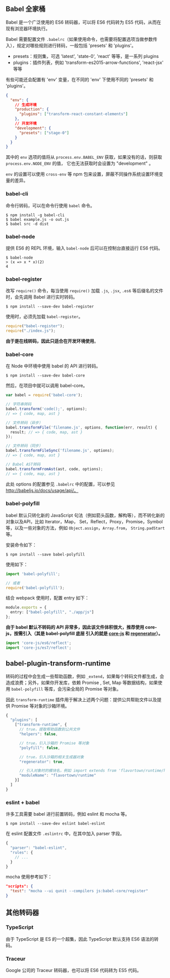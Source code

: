 ## Babel 全家桶

Babel 是一个广泛使用的 ES6 转码器，可以将 ES6 代码转为 ES5 代码，从而在现有浏览器环境执行。

Babel 需要配置文件 `.babelrc`（如果使用命令，也需要将配置选项当做参数传入），规定对哪些规则进行转码，一般包括
'presets' 和 'plugins'。

- presets：规则集，可选 'latest', 'state-0', 'react' 等等，是一系列 plugins
- plugins：插件列表，例如 'transform-es2015-arrow-functions', 'react-jsx' 等等

有些可能还会配置有 'env' 变量，在不同的 'env' 下使用不同的 'presets' 和 'plugins'。

```json
{
  "env": {
    // 生成环境
    "production": {
      "plugins": ["transform-react-constant-elements"]
    },
    // 开发环境
    "development": {
      "presets": ["stage-0"]
    }
  }
}
```

其中的 `env` 选项的值将从 `process.env.BABEL_ENV` 获取，如果没有的话，则获取 `process.env.NODE_ENV` 的值，
它也无法获取时会设置为 "development" 。

`env` 的设置可以使用 `cross-env` 等 npm 包来设置，屏蔽不同操作系统设置环境变量的差异。

### babel-cli

命令行转码，可以在命令行使用 `babel` 命令。

```
$ npm install -g babel-cli
$ babel example.js -o out.js
$ babel src -d dist
```

### babel-node

提供 ES6 的 REPL 环境，输入 `babel-node` 后可以在控制台直接运行 ES6 代码。

```
$ babel-node
> (x => x * x)(2)
4
```

### babel-register

改写 `require()` 命令，每当使用 `require()` 加载 `.js`, `.jsx`, `.es6` 等后缀名的文件时，会先调用 Babel
进行实时转码。

```
$ npm install --save-dev babel-register
```

使用时，必须先加载 `babel-register`。

```js
require("babel-register");
require("./index.js");
```

**由于是在线转码，因此只适合在开发环境使用**。

### babel-core

在 Node 中环境中使用 babel 的 API 进行转码。

```
$ npm install --save-dev babel-core
```

然后，在项目中就可以调用 babel-core。

```js
var babel = require('babel-core');

// 字符串转码
babel.transform('code();', options);
// => { code, map, ast }

// 文件转码（异步）
babel.transformFile('filename.js', options, function(err, result) {
  result; // => { code, map, ast }
});

// 文件转码（同步）
babel.transformFileSync('filename.js', options);
// => { code, map, ast }

// Babel AST转码
babel.transformFromAst(ast, code, options);
// => { code, map, ast }
```

此处 options 的配置参见 `.babelrc` 中的配置，可以参见 http://babeljs.io/docs/usage/api/。

### babel-polyfill

babel 默认只转化新的 JavaScript 句法（例如箭头函数，解构等），而不转化新的对象以及API，比如 Iterator，Map，
Set，Reflect，Proxy，Promise，Symbol 等，以及一些对象的方法，例如 `Object.assign`，`Array.from`，
`String.padStart` 等。

安装命令如下：

```
$ npm install --save babel-polyfill
```

使用如下：

```js
import 'babel-polyfill';

// 或者
require('babel-polyfill');
```

结合 webpack 使用时，配置 entry 如下：

```ts
module.exports = {
  entry: ["babel-polyfill", "./app/js"]
};
```

**由于 babel 默认不转码的 API 非常多，因此该文件体积很大，推荐使用 core-js，按需引入（其是 babel-polyfill 底层
引入的就是 [core-js](https://github.com/zloirock/core-js) 和
[regenerator](https://facebook.github.io/regenerator/)）。**

```js
import 'core-js/es6/reflect';
import 'core-js/es7/reflect';
```

## babel-plugin-transform-runtime

转码的过程中会生成一些帮助函数，例如 `_extend`，如果每个转码文件都生成，会造成浪费；另外，如果你开发库，依赖 Promise
, Set, Map 等数据结构，如果使用 `babel-polyfill` 等库，会污染全局的 Promise 等对象。

因此 `transform-runtime` 插件用于解决上述两个问题：提供公共帮助文件以及提供 Promise 等对象的沙箱环境。

```ts
{
  "plugins": [
    ["transform-runtime", {
      // true，提取帮助函数到公共文件
      "helpers": false,

      // true，引入沙箱的 Promise 等对象
      "polyfill": false,

      // true，引入沙箱的相关生成器对象
      "regenerator": true,

      // 引入对象时的模块名，例如 import extends from 'flavortown/runtime/helpers/extends';
      "moduleName": "flavortown/runtime"
    }]
  ]
}
```

### eslint + babel

许多工具需要 babel 进行前置转码，例如 eslint 和 mocha 等。

```
$ npm install --save-dev eslint babel-eslint
```

在 eslint 配置文件 `.eslintrc` 中，在其中加入 parser 字段。

```js
{
  "parser": "babel-eslint",
  "rules": {
    // ...
  }
}
```

mocha 使用参考如下：

```json
"scripts": {
  "test": "mocha --ui qunit --compilers js:babel-core/register"
}
```

## 其他转码器

### TypeScript

由于 TypeScript 是 ES 的一个超集，因此 TypeScript 默认支持 ES6 语法的转码。

### Traceur

Google 公司的 Traceur 转码器，也可以将 ES6 代码转为 ES5 代码。
